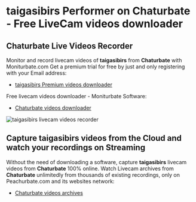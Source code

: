 # taigasibirs Performer on Chaturbate - Free LiveCam videos downloader

## Chaturbate Live Videos Recorder

Monitor and record livecam videos of **taigasibirs** from **Chaturbate** with Moniturbate.com
Get a premium trial for free by just and only registering with your Email address:
* [taigasibirs Premium videos downloader](https://moniturbate.com/request-demo-licence-key.html)

Free livecam videos downloader - Moniturbate Software:
* [Chaturbate videos downloader](https://moniturbate.com/moniturbate-download-software.html)

![taigasibirs livecam videos recorder](https://peachurnet.com/templates/moniturbate-software.png)


## Capture taigasibirs videos from the Cloud and watch your recordings on Streaming

Without the need of downloading a software, capture **taigasibirs** livecam videos from **Chaturbate** 100% online.
Watch Livecam archives from **Chaturbate** unlimitedly from thousands of existing recordings, only on Peachurbate.com and its websites network:
* [Chaturbate videos archives](https://peachurnet.com/)